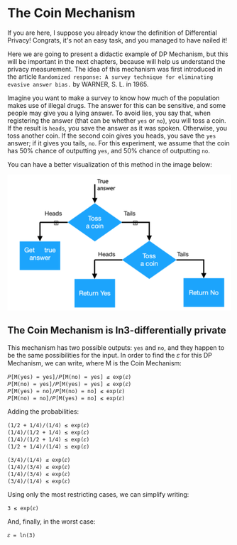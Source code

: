 # The Coin Mechanism

If you are here, I suppose you already know the definition of Differential Privacy! Congrats, it's not an easy task, and you managed to have nailed it!

Here we are going to present a didactic example of DP Mechanism, but this will be important in the next chapters, because will help us understand the privacy measurement. The idea of this mechanism was first introduced in the article `Randomized response: A survey technique for eliminating evasive answer bias.` by WARNER, S. L. in 1965.

Imagine you want to make a survey to know how much of the population makes use of illegal drugs. The answer for this can be sensitive, and some people may give you a lying answer. To avoid lies, you say that, when registering the answer (that can be whether `yes` or `no`), you will toss a coin. If the result is `heads`, you save the answer as it was spoken. Otherwise, you toss another coin. If the second coin gives you heads, you save the `yes` answer; if it gives you tails, `no`. For this experiment, we assume that the coin has 50% chance of outputting `yes`, and 50% chance of outputting `no`.

You can have a better visualization of this method in the image below:

![](images/coinMechanism.png)

## The Coin Mechanism is ln3-differentially private

This mechanism has two possible outputs: `yes` and `no`, and they happen to be the same possibilities for the input. In order to find the 𝜀 for this DP Mechanism, we can write, where M is the Coin Mechanism:

```
𝑃[M(yes) = yes]/𝑃[M(no) = yes] ≤ exp(𝜀)
𝑃[M(no) = yes]/𝑃[M(yes) = yes] ≤ exp(𝜀)
𝑃[M(yes) = no]/𝑃[M(no) = no] ≤ exp(𝜀)
𝑃[M(no) = no]/𝑃[M(yes) = no] ≤ exp(𝜀)
```
Adding the probabilities:

```
(1/2 + 1/4)/(1/4) ≤ exp(𝜀)
(1/4)/(1/2 + 1/4) ≤ exp(𝜀)
(1/4)/(1/2 + 1/4) ≤ exp(𝜀)
(1/2 + 1/4)/(1/4) ≤ exp(𝜀)
```

```
(3/4)/(1/4) ≤ exp(𝜀)
(1/4)/(3/4) ≤ exp(𝜀)
(1/4)/(3/4) ≤ exp(𝜀)
(3/4)/(1/4) ≤ exp(𝜀)
```

Using only the most restricting cases, we can simplify writing:
```
3 ≤ exp(𝜀)
```

And, finally, in the worst case:
```
𝜀 = ln(3)
```
